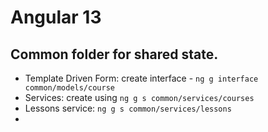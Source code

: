 # Angular 13
## Common folder for shared state.
- Template Driven Form: create interface - `ng g interface common/models/course`
- Services: create using `ng g s common/services/courses`
- Lessons service: `ng g s common/services/lessons`
- 